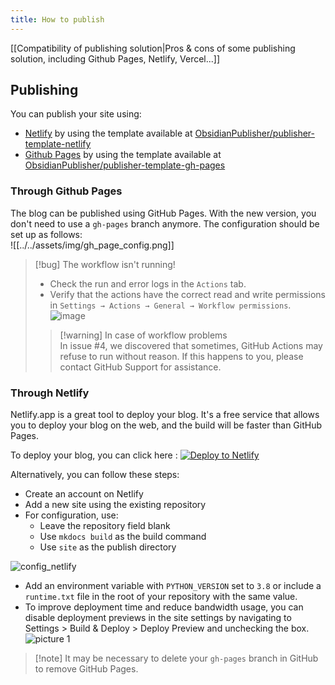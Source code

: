 ```yaml
---
title: How to publish
---
```


[[Compatibility of publishing solution|Pros & cons of some publishing solution, including Github Pages, Netlify, Vercel...]]  

## Publishing  

You can publish your site using:  

- [Netlify](https://www.netlify.com/) by using the template available at [ObsidianPublisher/publisher-template-netlify](https://github.com/ObsidianPublisher/publisher-template-netlify)  
- [Github Pages](https://pages.github.com/) by using the template available at [ObsidianPublisher/publisher-template-gh-pages](https://github.com/ObsidianPublisher/publisher-template-gh-pages)  

### Through Github Pages  

The blog can be published using GitHub Pages. With the new version, you don't need to use a `gh-pages` branch anymore. The configuration should be set up as follows:  
![[../../assets/img/gh_page_config.png]]  

> [!bug] The workflow isn't running!  
>  
> - Check the run and error logs in the `Actions` tab.  
> - Verify that the actions have the correct read and write permissions in `Settings → Actions → General → Workflow permissions`.  
>  ![image](https://user-images.githubusercontent.com/30244939/166161294-0f4f70c2-fda5-4465-89b0-d6b1b5e6995d.png)  
>> [!warning] In case of workflow problems  
>> In issue #4, we discovered that sometimes, GitHub Actions may refuse to run without reason. If this happens to you, please contact GitHub Support for assistance.  

### Through Netlify  

Netlify.app is a great tool to deploy your blog. It's a free service that allows you to deploy your blog on the web, and the build will be faster than GitHub Pages.  

To deploy your blog, you can click here : [![Deploy to Netlify](https://www.netlify.com/img/deploy/button.svg)](https://app.netlify.com/start/deploy?repository=https://github.com/ObsidianPublisher/publisher-template-netlify)  

Alternatively, you can follow these steps:  
- Create an account on Netlify  
- Add a new site using the existing repository  
- For configuration, use:  
  - Leave the repository field blank  
  - Use `mkdocs build` as the build command  
  - Use `site` as the publish directory  

![config_netlify](https://i.imgur.com/ESc9vLu.png)  
- Add an environment variable with `PYTHON_VERSION` set to `3.8` or include a `runtime.txt` file in the root of your repository with the same value.  
- To improve deployment time and reduce bandwidth usage, you can disable deployment previews in the site settings by navigating to Settings > Build & Deploy > Deploy Preview and unchecking the box.  
![picture 1](https://i.imgur.com/DNS0DdX.png)  
  

> [!note] It may be necessary to delete your `gh-pages` branch in GitHub to remove GitHub Pages.  
  